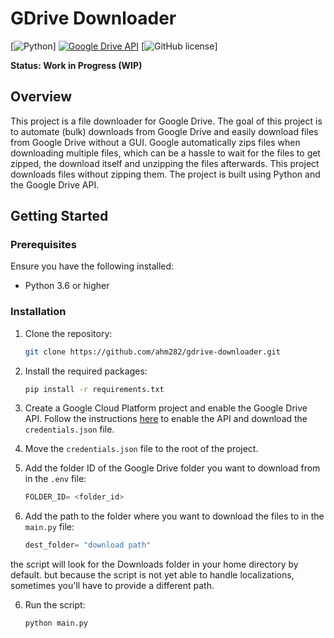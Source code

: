 # GDrive Downloader

[![Python](https://img.shields.io/badge/python-3670A0?style=for-the-badge&logo=python&logoColor=ffdd54)]
[![Google Drive API](https://img.shields.io/badge/Google%20Drive%20API-4285F)](https://developers.google.com/drive/api/v3/quickstart/python)
[![GitHub license](https://img.shields.io/github/license/ahm282/gdrive-downloader)]

**Status: Work in Progress (WIP)**

## Overview

This project is a file downloader for Google Drive. The goal of this project is to automate (bulk) downloads from Google Drive and easily download files from Google Drive without a GUI.
Google automatically zips files when downloading multiple files, which can be a hassle to wait for the files to get zipped, the download itself and unzipping the files afterwards.
This project downloads files without zipping them.
The project is built using Python and the Google Drive API.

## Getting Started

### Prerequisites

Ensure you have the following installed:
 
- Python 3.6 or higher

### Installation

1. Clone the repository:

   ```bash
   git clone https://github.com/ahm282/gdrive-downloader.git
    ```
2. Install the required packages:

   ```bash
   pip install -r requirements.txt
   ```
3. Create a Google Cloud Platform project and enable the Google Drive API. Follow the instructions [here](https://developers.google.com/drive/api/v3/quickstart/python) to enable the API and download the `credentials.json` file.

4. Move the `credentials.json` file to the root of the project.

5. Add the folder ID of the Google Drive folder you want to download from in the `.env` file:

   ```python
   FOLDER_ID= <folder_id>
   ```  
6. Add the path to the folder where you want to download the files to in the `main.py` file:

   ```python
   dest_folder= "download path"
   ```
the script will look for the Downloads folder in your home directory by default.
but because the script is not yet able to handle localizations, sometimes you'll have to provide a different path.

6. Run the script:

   ```bash
   python main.py
   ```
